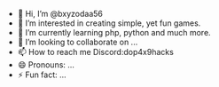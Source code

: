 - 👋 Hi, I’m @bxyzodaa56
- 👀 I’m interested in creating simple, yet fun games.
- 🌱 I’m currently learning php, python and much more.
- 💞️ I’m looking to collaborate on ...
- 📫 How to reach me Discord:dop4x9hacks
- 😄 Pronouns: ...
- ⚡ Fun fact: ...

<!---
bxyzodaa56/bxyzodaa56 is a ✨ special ✨ repository because its `README.md` (this file) appears on your GitHub profile.
You can click the Preview link to take a look at your changes.
--->
